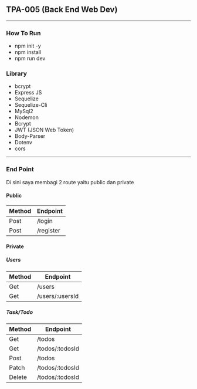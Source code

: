 ## TPA-005 (Back End Web Dev)
-------------------------------------------------------------------------------------------------------------------------------------------------------
### How To Run
- npm init -y
- npm install
- npm run dev

### Library
- bcrypt
- Express JS          
- Sequelize
- Sequelize-Cli
- MySql2
- Nodemon
- Bcrypt
- JWT (JSON Web Token)
- Body-Parser         
- Dotenv
- cors
-------------------------------------------------------------------------------------------------------------------------------------------------------

### End Point
Di sini saya membagi 2 route yaitu public dan private 

#### Public
| Method | Endpoint |
| ------ | ------ |
| Post | /login |
| Post | /register |

#### Private

##### Users
| Method | Endpoint |
| ------ | ------ |
| Get | /users |
| Get | /users/:usersId |

##### Task/Todo
| Method | Endpoint |
| ------ | ------ |
| Get | /todos |
| Get | /todos/:todosId |
| Post | /todos |
| Patch | /todos/:todosId |
| Delete | /todos/:todosId |

